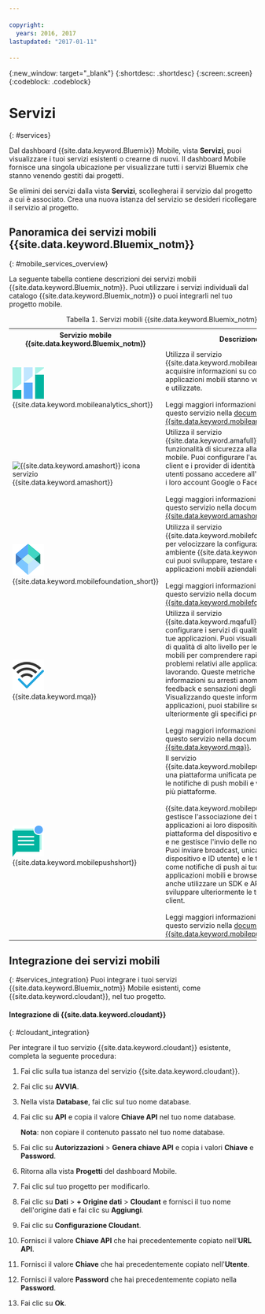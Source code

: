 ```yaml
---

copyright:
  years: 2016, 2017
lastupdated: "2017-01-11"

---
```

{:new_window: target="_blank"}
{:shortdesc: .shortdesc}
{:screen:.screen}
{:codeblock: .codeblock}

# Servizi
{: #services}

Dal dashboard {{site.data.keyword.Bluemix}} Mobile, vista **Servizi**, puoi visualizzare i tuoi servizi esistenti o crearne di nuovi. Il dashboard Mobile fornisce una singola ubicazione per visualizzare tutti i servizi Bluemix che stanno venendo gestiti dai progetti.  

Se elimini dei servizi dalla vista **Servizi**, scollegherai il servizio dal progetto a cui è associato. Crea una nuova istanza del servizio se desideri ricollegare il servizio al progetto.

## Panoramica dei servizi mobili {{site.data.keyword.Bluemix_notm}}
{: #mobile_services_overview}

La seguente tabella contiene descrizioni dei servizi mobili {{site.data.keyword.Bluemix_notm}}. Puoi utilizzare i servizi individuali dal catalogo {{site.data.keyword.Bluemix_notm}} o puoi integrarli nel tuo progetto mobile.

<table summary="Questa tabella descrive i servizi mobili {{site.data.keyword.Bluemix_notm}} e fornisce link alla documentazione del servizio">
<caption>Tabella 1. Servizi mobili {{site.data.keyword.Bluemix_notm}}</caption>
<th>Servizio mobile {{site.data.keyword.Bluemix_notm}}</th>
<th>Descrizione</th>
<tr>
<td> <img src="images/mobile_analytics_icon.png" alt="{{site.data.keyword.mobileanalytics_short}} icona"><br/>{{site.data.keyword.mobileanalytics_short}}</td>
<td valign="top">Utilizza il servizio {{site.data.keyword.mobileanalytics_full}} per acquisire informazioni su come le applicazioni mobili stanno venendo eseguite e utilizzate.<br/><br/>
Leggi maggiori informazioni sull'utilizzo di questo servizio nella <a href="/docs/services/mobileanalytics/index.html" alt="{{site.data.keyword.mobileanalytics_short}} documentation link">documentazione {{site.data.keyword.mobileanalytics_short}}</a>.
</td>
</tr>
<tr>
<td><img src="images/authentication_icon
.png" alt="{{site.data.keyword.amashort}} icona servizio"><br/>{{site.data.keyword.amashort}}</td>
<td valign="top">Utilizza il servizio {{site.data.keyword.amafull}} per aggiungere funzionalità di sicurezza alla tua applicazione mobile. Puoi configurare l'autenticazione client e i provider di identità in modo che gli utenti possano accedere all'applicazione con i loro account Google o Facebook esistenti.<br/><br/>
Leggi maggiori informazioni sull'utilizzo di questo servizio nella documentazione <a href="/docs/services/mobileaccess/index.html" alt="{{site.data.keyword.amashort}} documentation link">{{site.data.keyword.amashort}}</a>.</td>
</tr>
<tr>
<td><img src="images/MFPFoundation_icon.png" alt="{{site.data.keyword.mobilefoundation_short}} icona servizio"><br/> {{site.data.keyword.mobilefoundation_short}}</td>
<td valign="top">Utilizza il servizio {{site.data.keyword.mobilefoundation_long}} per velocizzare la configurazione di un ambiente {{site.data.keyword.mfp_full}} da cui puoi sviluppare, testare e operare applicazioni mobili aziendali.<br/><br/>
Leggi maggiori informazioni sull'utilizzo di questo servizio nella documentazione <a href="/docs/services/mobilefoundation/index.html" alt="{{site.data.keyword.mobilefoundation_short}} documentation link">{{site.data.keyword.mobilefoundation_short}}</a>.</td>
</tr>
<tr>
<td><img src="images/mqa_icon.png" alt="{{site.data.keyword.mqa}} icona servizio"><br/>{{site.data.keyword.mqa}}</td>
<td valign="top">Utilizza il servizio {{site.data.keyword.mqafull}} per scoprire e configurare i servizi di qualità mobili per le tue applicazioni. Puoi visualizzare le metriche di qualità di alto livello per le applicazioni mobili per comprendere rapidamente i problemi relativi alle applicazioni su cui stai lavorando. Queste metriche includono informazioni su arresti anomali, bug, feedback e sensazioni degli utenti. Visualizzando queste informazioni per le applicazioni, puoi stabilire se analizzare ulteriormente gli specifici problemi.<br/><br/>
Leggi maggiori informazioni sull'utilizzo di questo servizio nella documentazione <a href="/docs/services/MobileQualityAssurance/index.html" alt="{{site.data.keyword.mqa}} documentation link">{{site.data.keyword.mqa}}</a>.</td>
</tr>
<tr>
<td><img src="images/push_icon.png" alt="{{site.data.keyword.mobilepushshort}} icona servizio"><br/>{{site.data.keyword.mobilepushshort}}</td>
<td valign="top">Il servizio {{site.data.keyword.mobilepushfull}} fornisce una piattaforma unificata per inviare e gestire le notifiche di push mobili e web destinate a più piattaforme.
<br/><br/>
{{site.data.keyword.mobilepushshort}} gestisce l'associazione dei tuoi utenti delle applicazioni ai loro dispositivi, alla loro piattaforma del dispositivo e ai browser web e ne gestisce l'invio delle notifiche di push. Puoi inviare broadcast, unicast (basati su ID dispositivo e ID utente) e le tag (o argomenti) come notifiche di push ai tuoi utenti delle applicazioni mobili e browser web. Puoi anche utilizzare un SDK e API REST per sviluppare ulteriormente le tue applicazioni client.
<br/><br/>
Leggi maggiori informazioni sull'utilizzo di questo servizio nella <a href="/docs/services/mobilepush/index.html" alt="{{site.data.keyword.mobilepushshort}} documentation link">documentazione {{site.data.keyword.mobilepushshort}}</a>.</td>
</table>

## Integrazione dei servizi mobili
{: #services_integration}
Puoi integrare i tuoi servizi {{site.data.keyword.Bluemix_notm}} Mobile esistenti, come {{site.data.keyword.cloudant}}, nel tuo progetto.


#### Integrazione di {{site.data.keyword.cloudant}}
{: #cloudant_integration}

Per integrare il tuo servizio {{site.data.keyword.cloudant}} esistente, completa la seguente procedura:

1. Fai clic sulla tua istanza del servizio {{site.data.keyword.cloudant}}.
2. Fai clic su **AVVIA**.
3. Nella vista **Database**, fai clic sul tuo nome database.
4. Fai clic su **API** e copia il valore **Chiave API** nel tuo nome database.

   **Nota**: non copiare il contenuto passato nel tuo nome database.

5. Fai clic su **Autorizzazioni** > **Genera chiave API** e copia i valori **Chiave** e **Password**.
6. Ritorna alla vista **Progetti** del dashboard Mobile.
7. Fai clic sul tuo progetto per modificarlo.
8. Fai clic su **Dati** > **+ Origine dati** > **Cloudant** e fornisci il tuo nome dell'origine dati e fai clic su **Aggiungi**.
9. Fai clic su **Configurazione Cloudant**.
10. Fornisci il valore **Chiave API** che hai precedentemente copiato nell'**URL API**.
11. Fornisci il valore **Chiave** che hai precedentemente copiato nell'**Utente**.
12. Fornisci il valore **Password** che hai precedentemente copiato nella **Password**.
13. Fai clic su **Ok**.
